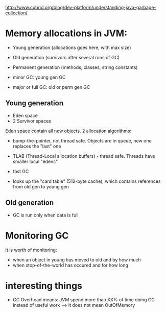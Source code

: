 http://www.cubrid.org/blog/dev-platform/understanding-java-garbage-collection/

# Memory allocations in JVM:

- Young generation (allocations goes here, with max size)
- Old generation (survivors after several runs of GC)
- Permanent generation (methods, classes, string constants)


- minor GC: young gen GC
- major or full GC: old or perm gen GC


## Young generation

- Eden space
- 2 Survivor spaces

Eden space contain all new objects. 2 allocation algorithms:

- bump-the-pointer, not thread safe. Objects are in queue, new one replaces the "last" one
- TLAB (Thread-Local allocation buffers) - thread safe. Threads have smaller local "edens"


- fast GC
- looks up the "card table" (512-byte cache), which contains references from old gen to young gen

## Old generation

- GC is run only when data is full


# Monitoring GC

It is worth of monitoring:
- when an object in young has moved to old and by how much
- when stop-of-the-world has occured and for how long



# interesting things

- GC Overhead means: JVM spend more than XX% of time doing GC instead of useful work
    --> it does not mean OutOfMemory


